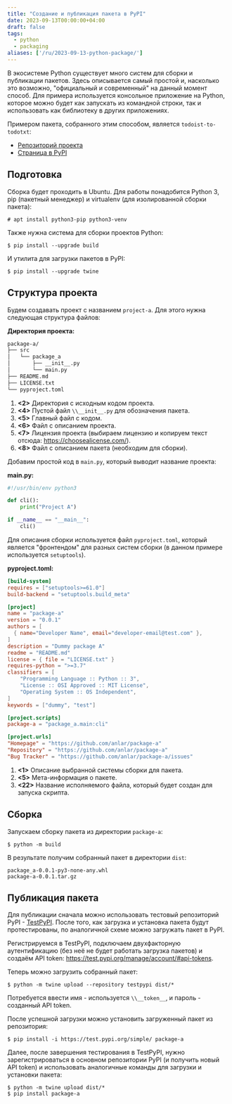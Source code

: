 ```yaml
---
title: "Создание и публикация пакета в PyPI"
date: 2023-09-13T00:00:00+04:00
draft: false
tags:
  - python
  - packaging
aliases: ['/ru/2023-09-13-python-package/']
---
```


В экосистеме Python существует много систем для сборки и публикации пакетов. Здесь описывается самый простой и, насколько это возможно, "официальный и современный"  на данный момент способ. Для примера используется консольное приложение на Python, которое можно будет как запускать из командной строки, так и использовать как библиотеку в других приложениях.

<!--more-->

Примером пакета, собранного этим способом, является `todoist-to-todotxt`:

* [Репозиторий проекта](https://github.com/anlar/todoist-to-todotxt)
* [Страница в PyPI](https://pypi.org/project/todoist-to-todotxt/)

## Подготовка

Сборка будет проходить в Ubuntu. Для работы понадобится Python 3, pip (пакетный менеджер) и virtualenv (для изолированной сборки пакета):

    # apt install python3-pip python3-venv

Также нужна система для сборки проектов Python:

    $ pip install --upgrade build

И утилита для загрузки пакетов в PyPI:

    $ pip install --upgrade twine

## Структура проекта

Будем создавать проект с названием `project-a`. Для этого нужна следующая структура файлов:

**Директория проекта:**

```sh {hl_lines=[2, 4, 5, 6, 7, 8]}
package-a/
├── src
│   └── package_a
│       ├── __init__.py
│       └── main.py
├── README.md
├── LICENSE.txt
└── pyproject.toml
```

1. **<2>** Директория с исходным кодом проекта.
1. **<4>** Пустой файл `\\__init__.py` для обозначения пакета.
1. **<5>** Главный файл с кодом.
1. **<6>** Файл с описанием проекта.
1. **<7>** Лицензия проекта (выбираем лицензию и копируем текст отсюда: https://choosealicense.com/).
1. **<8>** Файл с описанием пакета (необходим для сборки).

Добавим простой код в `main.py`, который выводит название проекта:

**main.py:**

```python
#!/usr/bin/env python3

def cli():
    print("Project A")

if __name__ == "__main__":
    cli()
```

Для описания сборки используется файл `pyproject.toml`, который является "фронтендом" для разных систем сборки (в данном примере используется `setuptools`).

**pyproject.toml:**

```toml {hl_lines=[1, 5, 22]}
[build-system]
requires = ["setuptools>=61.0"]
build-backend = "setuptools.build_meta"

[project]
name = "package-a"
version = "0.0.1"
authors = [
  { name="Developer Name", email="developer-email@test.com" },
]
description = "Dummy package A"
readme = "README.md"
license = { file = "LICENSE.txt" }
requires-python = ">=3.7"
classifiers = [
    "Programming Language :: Python :: 3",
    "License :: OSI Approved :: MIT License",
    "Operating System :: OS Independent",
]
keywords = ["dummy", "test"]

[project.scripts]
package-a = "package_a.main:cli"

[project.urls]
"Homepage" = "https://github.com/anlar/package-a"
"Repository" = "https://github.com/anlar/package-a"
"Bug Tracker" = "https://github.com/anlar/package-a/issues"
```

1. **<1>** Описание выбранной системы сборки для пакета.
1. **<5>** Мета-информация о пакете.
1. **<22>** Название исполняемого файла, который будет создан для запуска скрипта.

## Сборка

Запускаем сборку пакета из директории `package-a`:

    $ python -m build

В результате получим собранный пакет в директории `dist`:

    package_a-0.0.1-py3-none-any.whl
    package-a-0.0.1.tar.gz

## Публикация пакета

Для публикации сначала можно использовать тестовый репозиторий PyPI - [TestPyPI](https://test.pypi.org/). После того, как загрузка и установка пакета будут протестированы, по аналогичной схеме можно загружать пакет в PyPI.

Регистрируемся в TestPyPI, подключаем двухфакторную аутентификацию (без неё не будет работать загрузка пакетов) и создаём API token: https://test.pypi.org/manage/account/#api-tokens.

Теперь можно загрузить собранный пакет:

    $ python -m twine upload --repository testpypi dist/*

Потребуется ввести имя - используется `\\__token__`, и пароль - созданный API token.

После успешной загрузки можно установить загруженный пакет из репозитория:

    $ pip install -i https://test.pypi.org/simple/ package-a

Далее, после завершения тестирования в TestPyPI, нужно зарегистрироваться в основном репозитории PyPI (и получить новый API token) и использовать аналогичные команды для загрузки и установки пакета:

    $ python -m twine upload dist/*
    $ pip install package-a

